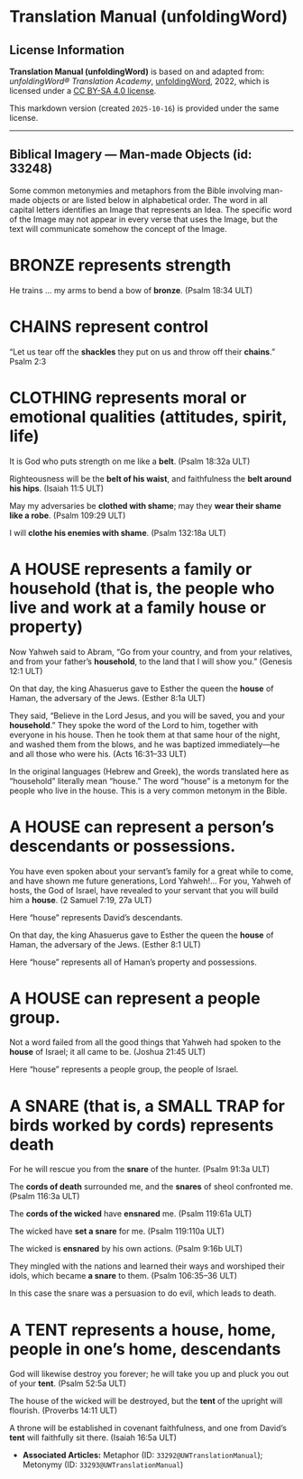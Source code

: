 # Translation Manual (unfoldingWord)

## License Information

**Translation Manual (unfoldingWord)** is based on and adapted from: _unfoldingWord® Translation Academy_, [unfoldingWord](https://unfoldingword.org/utw), 2022, which is licensed under a [CC BY-SA 4.0 license](https://creativecommons.org/licenses/by-sa/4.0/legalcode.en).

This markdown version (created `2025-10-16`) is provided under the same license.



--------------------------------

## Biblical Imagery — Man-made Objects (id: 33248)

Some common metonymies and metaphors from the Bible involving man\-made objects or are listed below in alphabetical order. The word in all capital letters identifies an Image that represents an Idea. The specific word of the Image may not appear in every verse that uses the Image, but the text will communicate somehow the concept of the Image.

BRONZE represents strength
==========================

He trains … my arms to bend a bow of **bronze**. (Psalm 18:34 ULT)

CHAINS represent control
========================

“Let us tear off the **shackles** they put on us and throw off their **chains**.” Psalm 2:3

CLOTHING represents moral or emotional qualities (attitudes, spirit, life)
==========================================================================

It is God who puts strength on me like a **belt**. (Psalm 18:32a ULT)

Righteousness will be the **belt of his waist**, and faithfulness the **belt around his hips**. (Isaiah 11:5 ULT)

May my adversaries be **clothed with shame**; may they **wear their shame like a robe**. (Psalm 109:29 ULT)

I will **clothe his enemies with shame**. (Psalm 132:18a ULT)

A HOUSE represents a family or household (that is, the people who live and work at a family house or property)
==============================================================================================================

Now Yahweh said to Abram, “Go from your country, and from your relatives, and from your father’s **household**, to the land that I will show you.” (Genesis 12:1 ULT)

On that day, the king Ahasuerus gave to Esther the queen the **house** of Haman, the adversary of the Jews. (Esther 8:1a ULT)

They said, “Believe in the Lord Jesus, and you will be saved, you and your **household**.” They spoke the word of the Lord to him, together with everyone in his house. Then he took them at that same hour of the night, and washed them from the blows, and he was baptized immediately—he and all those who were his. (Acts 16:31–33 ULT)

In the original languages (Hebrew and Greek), the words translated here as “household” literally mean “house.” The word “house” is a metonym for the people who live in the house. This is a very common metonym in the Bible.

A HOUSE can represent a person’s descendants or possessions.
============================================================

You have even spoken about your servant’s family for a great while to come, and have shown me future generations, Lord Yahweh!… For you, Yahweh of hosts, the God of Israel, have revealed to your servant that you will build him a **house**. (2 Samuel 7:19, 27a ULT)

Here “house” represents David’s descendants.

On that day, the king Ahasuerus gave to Esther the queen the **house** of Haman, the adversary of the Jews. (Esther 8:1 ULT)

Here “house” represents all of Haman’s property and possessions.

A HOUSE can represent a people group.
=====================================

Not a word failed from all the good things that Yahweh had spoken to the **house** of Israel; it all came to be. (Joshua 21:45 ULT)

Here “house” represents a people group, the people of Israel.

A SNARE (that is, a SMALL TRAP for birds worked by cords) represents death
==========================================================================

For he will rescue you from the **snare** of the hunter. (Psalm 91:3a ULT)

The **cords of death** surrounded me, and the **snares** of sheol confronted me. (Psalm 116:3a ULT)

The **cords of the wicked** have **ensnared** me. (Psalm 119:61a ULT)

The wicked have **set a snare** for me. (Psalm 119:110a ULT)

The wicked is **ensnared** by his own actions. (Psalm 9:16b ULT)

They mingled with the nations and learned their ways and worshiped their idols, which became **a snare** to them. (Psalm 106:35–36 ULT)

In this case the snare was a persuasion to do evil, which leads to death.

A TENT represents a house, home, people in one’s home, descendants
==================================================================

God will likewise destroy you forever; he will take you up and pluck you out of your **tent**. (Psalm 52:5a ULT)

The house of the wicked will be destroyed, but the **tent** of the upright will flourish. (Proverbs 14:11 ULT)

A throne will be established in covenant faithfulness, and one from David’s **tent** will faithfully sit there. (Isaiah 16:5a ULT)

* **Associated Articles:** Metaphor (ID: `33292@UWTranslationManual`); Metonymy (ID: `33293@UWTranslationManual`)


